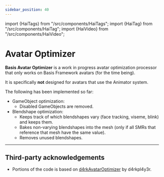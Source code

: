 ```yaml
---
sidebar_position: 40
---
```


import {HaiTags} from "/src/components/HaiTags";
import {HaiTag} from "/src/components/HaiTag";
import {HaiVideo} from "/src/components/HaiVideo";

# Avatar Optimizer

<HaiTags>
<HaiTag requiresBasis={true} />
</HaiTags>

**Basis Avatar Optimizer** is a work in progress avatar optimization processor that only works on Basis Framework avatars (for the time being).

It is specifically **not** designed for avatars that use the Animator system.

The following has been implemented so far:

- GameObject optimization:
    - Disabled GameObjects are removed.
- Blendshape optimization:
    - Keeps track of which blendshapes vary (face tracking, viseme, blink) and keeps them.
    - Bakes non-varying blendshapes into the mesh (only if all SMRs that reference that mesh have the same value).
    - Removes unused blendshapes.


---

## Third-party acknowledgements

- Portions of the code is based on [d4rkAvatarOptimizer](https://github.com/d4rkc0d3r/d4rkAvatarOptimizer/) by d4rkpl4y3r.
